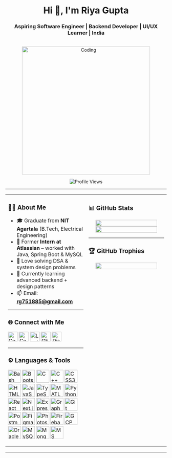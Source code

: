 <h1 align="center">Hi 👋, I'm Riya Gupta</h1>
<h3 align="center">Aspiring Software Engineer | Backend Developer | UI/UX Learner | India</h3>

<br/>

<div align="center">
  <img src="https://github.com/riya751885/riya751885/assets/122119293/a5c4315e-591e-44ad-96b8-74c74fe7e9ed" alt="Coding" width="400"/>
</div>

<p align="center">
  <img src="https://komarev.com/ghpvc/?username=riya751885&label=Profile%20views&color=0e75b6&style=flat" alt="Profile Views" />
</p>

---

<table>
  <tr>
    <!-- LEFT COLUMN -->
    <td width="50%" valign="top">

### 🧑‍💻 About Me

- 🎓 Graduate from **NIT Agartala** (B.Tech, Electrical Engineering)  
- 💼 Former **Intern at Atlassian** – worked with Java, Spring Boot & MySQL  
- 🧠 Love solving DSA & system design problems  
- 🌱 Currently learning advanced backend + design patterns  
- 📫 Email: **rg751885@gmail.com**

---

### 🌐 Connect with Me

<a href="https://www.codechef.com/users/riya2025" target="blank"><img src="https://cdn.jsdelivr.net/npm/simple-icons@3.1.0/icons/codechef.svg" alt="CodeChef" width="30" /></a>
<a href="https://codeforces.com/profile/riya2025" target="blank"><img src="https://raw.githubusercontent.com/rahuldkjain/github-profile-readme-generator/master/src/images/icons/Social/codeforces.svg" alt="Codeforces" width="30"/></a>
<a href="https://www.leetcode.com/riya5032003" target="blank"><img src="https://raw.githubusercontent.com/rahuldkjain/github-profile-readme-generator/master/src/images/icons/Social/leet-code.svg" alt="LeetCode" width="30"/></a>
<a href="https://auth.geeksforgeeks.org/user/rg751x8tl" target="blank"><img src="https://raw.githubusercontent.com/rahuldkjain/github-profile-readme-generator/master/src/images/icons/Social/geeks-for-geeks.svg" alt="GFG" width="30"/></a>
<a href="https://discord.gg/Gupta#2245" target="blank"><img src="https://raw.githubusercontent.com/rahuldkjain/github-profile-readme-generator/master/src/images/icons/Social/discord.svg" alt="Discord" width="30"/></a>

---


### ⚙️ Languages & Tools

<p align="left">
  <!-- Languages -->
  <img src="https://cdn.jsdelivr.net/gh/devicons/devicon/icons/bash/bash-original.svg" alt="Bash" width="40"/>
  <img src="https://cdn.jsdelivr.net/gh/devicons/devicon/icons/bootstrap/bootstrap-plain.svg" alt="Bootstrap" width="40"/>
  <img src="https://cdn.jsdelivr.net/gh/devicons/devicon/icons/c/c-original.svg" alt="C" width="40"/>
  <img src="https://cdn.jsdelivr.net/gh/devicons/devicon/icons/cplusplus/cplusplus-original.svg" alt="C++" width="40"/>
  <img src="https://cdn.jsdelivr.net/gh/devicons/devicon/icons/css3/css3-original.svg" alt="CSS3" width="40"/>
  <img src="https://cdn.jsdelivr.net/gh/devicons/devicon/icons/html5/html5-original.svg" alt="HTML5" width="40"/>
  <img src="https://cdn.jsdelivr.net/gh/devicons/devicon/icons/javascript/javascript-original.svg" alt="JavaScript" width="40"/>
  <img src="https://cdn.jsdelivr.net/gh/devicons/devicon/icons/typescript/typescript-original.svg" alt="TypeScript" width="40"/>
  <img src="https://cdn.jsdelivr.net/gh/devicons/devicon/icons/matlab/matlab-original.svg" alt="MATLAB" width="40"/>
  <img src="https://cdn.jsdelivr.net/gh/devicons/devicon/icons/python/python-original.svg" alt="Python" width="40"/>

  <!-- Frameworks & Libraries -->
  <img src="https://cdn.jsdelivr.net/gh/devicons/devicon/icons/react/react-original.svg" alt="React" width="40"/>
  <img src="https://cdn.jsdelivr.net/gh/devicons/devicon/icons/nextjs/nextjs-original.svg" alt="Next.js" width="40"/>
  <img src="https://cdn.jsdelivr.net/gh/devicons/devicon/icons/express/express-original.svg" alt="Express.js" width="40"/>
  <img src="https://cdn.jsdelivr.net/gh/devicons/devicon/icons/graphql/graphql-plain.svg" alt="GraphQL" width="40"/>

  <!-- Tools & Platforms -->
  <img src="https://cdn.jsdelivr.net/gh/devicons/devicon/icons/git/git-original.svg" alt="Git" width="40"/>
  <img src="https://cdn.jsdelivr.net/gh/devicons/devicon/icons/postman/postman-original.svg" alt="Postman" width="40"/>
  <img src="https://cdn.jsdelivr.net/gh/devicons/devicon/icons/figma/figma-original.svg" alt="Figma" width="40"/>
  <img src="https://cdn.jsdelivr.net/gh/devicons/devicon/icons/photoshop/photoshop-plain.svg" alt="Photoshop" width="40"/>
  <img src="https://cdn.jsdelivr.net/gh/devicons/devicon/icons/firebase/firebase-plain.svg" alt="Firebase" width="40"/>
  <img src="https://cdn.jsdelivr.net/gh/devicons/devicon/icons/googlecloud/googlecloud-original.svg" alt="GCP" width="40"/>
  <img src="https://cdn.jsdelivr.net/gh/devicons/devicon/icons/oracle/oracle-original.svg" alt="Oracle" width="40"/>

  <!-- Databases -->
  <img src="https://cdn.jsdelivr.net/gh/devicons/devicon/icons/mysql/mysql-original.svg" alt="MySQL" width="40"/>
  <img src="https://cdn.jsdelivr.net/gh/devicons/devicon/icons/mongodb/mongodb-original.svg" alt="MongoDB" width="40"/>
  <img src="https://cdn.jsdelivr.net/gh/devicons/devicon/icons/microsoftsqlserver/microsoftsqlserver-plain.svg" alt="MS SQL" width="40"/>
</p>


</td>

<!-- RIGHT COLUMN -->
<td width="50%" valign="top">

### 📊 GitHub Stats

<p align="center">
  <img src="https://github-readme-stats.vercel.app/api?username=riya751885&show_icons=true&theme=radical" width="90%"/>
  <br/>
  <img src="https://github-readme-stats.vercel.app/api/top-langs?username=riya751885&layout=compact&theme=radical" width="90%"/>
</p>

---

### 🏆 GitHub Trophies

<p align="center">
  <img src="https://github-profile-trophy.vercel.app/?username=riya751885&theme=dracula&no-frame=true&column=3" width="90%"/>
</p>

</td>
</tr>
</table>

---




